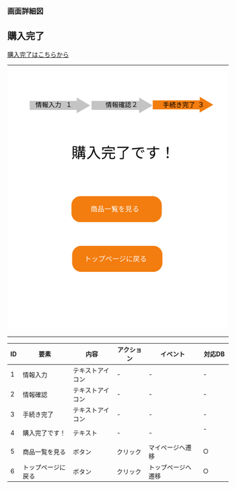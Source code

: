 ### 画面詳細図
## 購入完了
[購入完了はこちらから](https://www.figma.com/file/ZXMY2ZlPoQdxWIFpIQPPBM/購入完了?node-id=0%3A1)
****
<img src="../img/購入完了.png" width="500">

****
| ID | 要素 | 内容 | アクション | イベント | 対応DB |
|----|------|------|------------|----------|--------|
|1   |情報入力|テキストアイコン|-        |-      |-|
|2   |情報確認|テキストアイコン|-        |-      |-|
|3   |手続き完了|テキストアイコン|-        　　|-      |-|
|4   |購入完了です！|テキスト|-      |-　　　　|-  　　　|
|5   |商品一覧を見る|ボタン|クリック|マイページへ遷移|○|
|6   |トップページに戻る|ボタン|クリック|トップページへ遷移|○|
